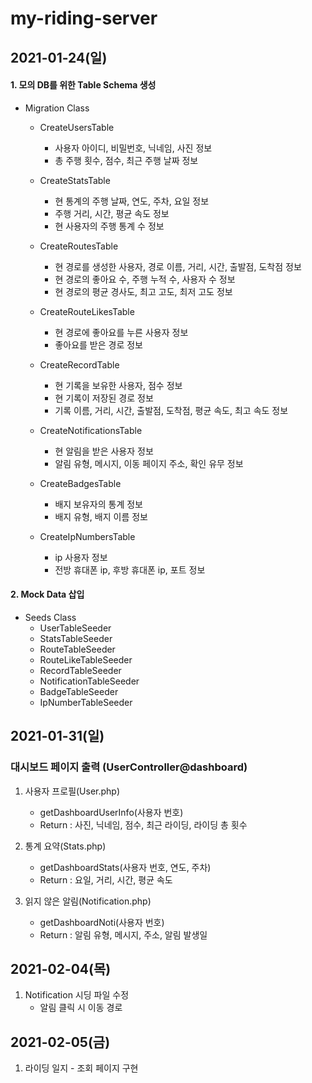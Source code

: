 # my-riding-server
## 2021-01-24(일)

#### 1. 모의 DB를 위한 Table Schema 생성
- Migration Class
    - CreateUsersTable 
        - 사용자 아이디, 비밀번호, 닉네임, 사진 정보
        - 총 주행 횟수, 점수, 최근 주행 날짜 정보
    
    - CreateStatsTable 
        - 현 통계의 주행 날짜, 연도, 주차, 요일 정보
        - 주행 거리, 시간, 평균 속도 정보
        - 현 사용자의 주행 통계 수 정보
        
    - CreateRoutesTable 
        - 현 경로를 생성한 사용자, 경로 이름, 거리, 시간, 출발점, 도착점 정보
        - 현 경로의 좋아요 수, 주행 누적 수, 사용자 수 정보
        - 현 경로의 평균 경사도, 최고 고도, 최저 고도 정보
        
    - CreateRouteLikesTable 
        - 현 경로에 좋아요를 누른 사용자 정보
        - 좋아요를 받은 경로 정보
        
    - CreateRecordTable
        - 현 기록을 보유한 사용자, 점수 정보
        - 현 기록이 저장된 경로 정보
        - 기록 이름, 거리, 시간, 출발점, 도착점, 평균 속도, 최고 속도 정보
        
    - CreateNotificationsTable
        - 현 알림을 받은 사용자 정보
        - 알림 유형, 메시지, 이동 페이지 주소, 확인 유무 정보
     
    - CreateBadgesTable
        - 배지 보유자의 통계 정보
        - 배지 유형, 배지 이름 정보
    
    - CreateIpNumbersTable
        - ip 사용자 정보
        - 전방 휴대폰 ip, 후방 휴대폰 ip, 포트 정보
        
#### 2. Mock Data 삽입
- Seeds Class
    - UserTableSeeder
    - StatsTableSeeder
    - RouteTableSeeder
    - RouteLikeTableSeeder
    - RecordTableSeeder
    - NotificationTableSeeder
    - BadgeTableSeeder
    - IpNumberTableSeeder
    
    
## 2021-01-31(일)
### 대시보드 페이지 출력 (UserController@dashboard)
1. 사용자 프로필(User.php)
    - getDashboardUserInfo(사용자 번호) 
    - Return : 사진, 닉네임, 점수, 최근 라이딩, 라이딩 총 횟수 
    
2. 통계 요약(Stats.php)
    - getDashboardStats(사용자 번호, 연도, 주차)
    - Return : 요일, 거리, 시간, 평균 속도
    
3. 읽지 않은 알림(Notification.php) 
    - getDashboardNoti(사용자 번호)
    - Return : 알림 유형, 메시지, 주소, 알림 발생일
    
    
## 2021-02-04(목)
1. Notification 시딩 파일 수정
    - 알림 클릭 시 이동 경로
    
## 2021-02-05(금)
1. 라이딩 일지 - 조회 페이지 구현

    
    
